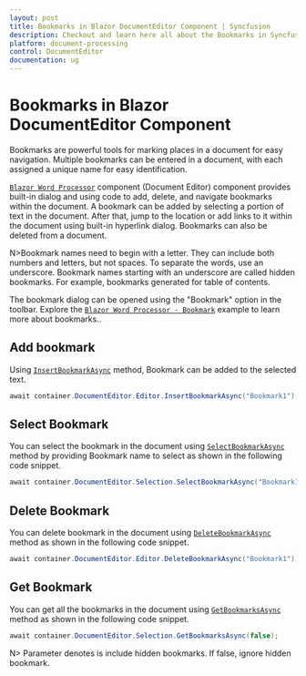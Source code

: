 ```yaml
---
layout: post
title: Bookmarks in Blazor DocumentEditor Component | Syncfusion
description: Checkout and learn here all about the Bookmarks in Syncfusion Blazor DocumentEditor component and more.
platform: document-processing
control: DocumentEditor
documentation: ug
---
```


# Bookmarks in Blazor DocumentEditor Component

Bookmarks are powerful tools for marking places in a document for easy navigation. Multiple bookmarks can be entered in a document, with each assigned a unique name for easy identification.

[`Blazor Word Processor`](https://www.syncfusion.com/blazor-components/blazor-word-processor) component (Document Editor) component provides built-in dialog and using code to add, delete, and navigate bookmarks within the document. A bookmark can be added by selecting a portion of text in the document. After that, jump to the location or add links to it within the document using built-in hyperlink dialog. Bookmarks can also be deleted from a document.

N>Bookmark names need to begin with a letter. They can include both numbers and letters, but not spaces. To separate the words, use an underscore. Bookmark names starting with an underscore are called hidden bookmarks. For example, bookmarks generated for table of contents.

The bookmark dialog can be opened using the "Bookmark" option in the toolbar. Explore the [`Blazor Word Processor - Bookmark`](https://document.syncfusion.com/demos/docx-editor/blazor-server/document-editor/hyperlinks-and-bookmarks) example to learn more about bookmarks..


## Add bookmark

Using [`InsertBookmarkAsync`](https://help.syncfusion.com/cr/blazor/Syncfusion.Blazor.DocumentEditor.EditorModule.html#Syncfusion_Blazor_DocumentEditor_EditorModule_InsertBookmarkAsync_System_String_) method, Bookmark can be added to the selected text.

```csharp
await container.DocumentEditor.Editor.InsertBookmarkAsync("Bookmark1");
```

## Select Bookmark

You can select the bookmark in the document using [`SelectBookmarkAsync`](https://help.syncfusion.com/cr/blazor/Syncfusion.Blazor.DocumentEditor.SelectionModule.html#Syncfusion_Blazor_DocumentEditor_SelectionModule_SelectBookmarkAsync_System_String_) method by providing Bookmark name to select as shown in the following code snippet.

```csharp
await container.DocumentEditor.Selection.SelectBookmarkAsync("Bookmark1");
```

## Delete Bookmark

You can delete bookmark in the document using [`DeleteBookmarkAsync`](https://help.syncfusion.com/cr/blazor/Syncfusion.Blazor.DocumentEditor.EditorModule.html#Syncfusion_Blazor_DocumentEditor_EditorModule_DeleteBookmarkAsync_System_String_) method as shown in the following code snippet.

```csharp
await container.DocumentEditor.Editor.DeleteBookmarkAsync("Bookmark1");
```

## Get Bookmark

You can get all the bookmarks in the document using [`GetBookmarksAsync`](https://help.syncfusion.com/cr/blazor/Syncfusion.Blazor.DocumentEditor.SelectionModule.html#Syncfusion_Blazor_DocumentEditor_SelectionModule_GetBookmarksAsync_System_Boolean_) method as shown in the following code snippet.

```csharp
await container.DocumentEditor.Selection.GetBookmarksAsync(false);
```

N> Parameter denotes is include hidden bookmarks. If false, ignore hidden bookmark.